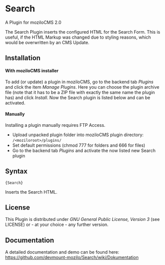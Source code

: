 Search
======

A Plugin for moziloCMS 2.0

The Search Plugin inserts the configured HTML for the Search Form. This is useful, if the HTML Markup was changed due to styling reasons, which would be overwritten by an CMS Update.

## Installation
#### With moziloCMS installer
To add (or update) a plugin in moziloCMS, go to the backend tab *Plugins* and click the item *Manage Plugins*. Here you can choose the plugin archive file (note that it has to be a ZIP file with exactly the same name the plugin has) and click *Install*. Now the Search plugin is listed below and can be activated.

#### Manually
Installing a plugin manually requires FTP Access.
- Upload unpacked plugin folder into moziloCMS plugin directory: ```/<moziloroot>/plugins/```
- Set default permissions (chmod 777 for folders and 666 for files)
- Go to the backend tab *Plugins* and activate the now listed new Search plugin

## Syntax
```
{Search}
```
Inserts the Search HTML.

## License
This Plugin is distributed under *GNU General Public License, Version 3* (see LICENSE) or - at your choice - any further version.

## Documentation
A detailed documentation and demo can be found here:  
https://github.com/devmount-mozilo/Search/wiki/Dokumentation
